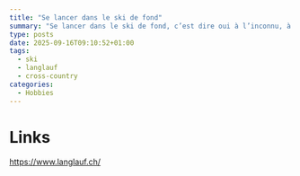 ```yaml
---
title: "Se lancer dans le ski de fond"
summary: "Se lancer dans le ski de fond, c’est dire oui à l’inconnu, à l’autonomie, et à une nouvelle manière de découvrir le monde. Que vous soyez baroudeur aguerri ou simple curieux de nature, le ski de fond vous ouvre un terrain de jeu immense et poétique."
type: posts
date: 2025-09-16T09:10:52+01:00
tags:
  - ski
  - langlauf
  - cross-country
categories:
  - Hobbies
---
```





# Links

https://www.langlauf.ch/